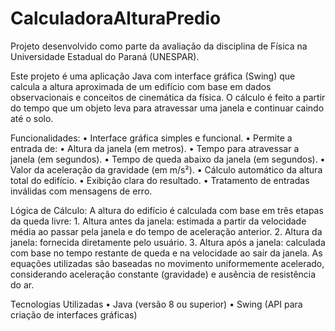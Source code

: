 # CalculadoraAlturaPredio
Projeto desenvolvido como parte da avaliação da disciplina de Física na Universidade Estadual do Paraná (UNESPAR).

Este projeto é uma aplicação Java com interface gráfica (Swing) que calcula a altura aproximada de um edifício com base em dados observacionais e conceitos de cinemática da física. O cálculo é feito a partir do tempo que um objeto leva para atravessar uma janela e continuar caindo até o solo.

Funcionalidades:
•  Interface gráfica simples e funcional.
•  Permite a entrada de:
•    Altura da janela (em metros).
•    Tempo para atravessar a janela (em segundos).
•    Tempo de queda abaixo da janela (em segundos).
•    Valor da aceleração da gravidade (em m/s²).
•  Cálculo automático da altura total do edifício.
•  Exibição clara do resultado.
•  Tratamento de entradas inválidas com mensagens de erro.

Lógica de Cálculo:
  A altura do edifício é calculada com base em três etapas da queda livre:
    1. Altura antes da janela: estimada a partir da velocidade média ao passar pela janela e do tempo de aceleração anterior.
    2. Altura da janela: fornecida diretamente pelo usuário.
    3. Altura após a janela: calculada com base no tempo restante de queda e na velocidade ao sair da janela.
As equações utilizadas são baseadas no movimento uniformemente acelerado, considerando aceleração constante (gravidade) e ausência de resistência do ar.

Tecnologias Utilizadas
• Java (versão 8 ou superior)
• Swing (API para criação de interfaces gráficas)
